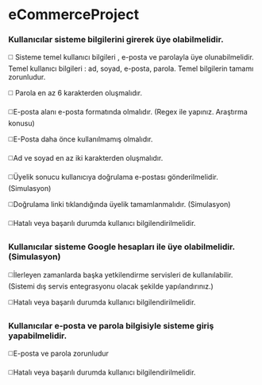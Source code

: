 # eCommerceProject

### Kullanıcılar sisteme bilgilerini girerek üye olabilmelidir.

:white_medium_square: Sisteme temel kullanıcı bilgileri , e-posta ve parolayla üye olunabilmelidir. Temel kullanıcı bilgileri : ad, soyad, e-posta, parola. Temel bilgilerin tamamı zorunludur.

:white_medium_square: Parola en az 6 karakterden oluşmalıdır.

:white_medium_square:E-posta alanı e-posta formatında olmalıdır. (Regex ile yapınız. Araştırma konusu)

:white_medium_square:E-Posta daha önce kullanılmamış olmalıdır.

:white_medium_square:Ad ve soyad en az iki karakterden oluşmalıdır.

:white_medium_square:Üyelik sonucu kullanıcıya doğrulama e-postası gönderilmelidir. (Simulasyon)

:white_medium_square:Doğrulama linki tıklandığında üyelik tamamlanmalıdır. (Simulasyon)

:white_medium_square:Hatalı veya başarılı durumda kullanıcı bilgilendirilmelidir.


### Kullanıcılar sisteme Google hesapları ile üye olabilmelidir. (Simulasyon)

:white_medium_square:İlerleyen zamanlarda başka yetkilendirme servisleri de kullanılabilir. (Sistemi dış servis entegrasyonu olacak şekilde yapılandırınız.)

:white_medium_square:Hatalı veya başarılı durumda kullanıcı bilgilendirilmelidir.


### Kullanıcılar e-posta ve parola bilgisiyle sisteme giriş yapabilmelidir.

:white_medium_square:E-posta ve parola zorunludur

:white_medium_square:Hatalı veya başarılı durumda kullanıcı bilgilendirilmelidir.
